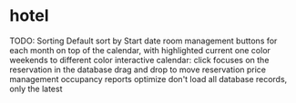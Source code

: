 # hotel
 
TODO:
	Sorting
		Default sort by Start date
	room management
	buttons for each month on top of the calendar, with highlighted current one
	color weekends to different color
	interactive calendar:
		click focuses on the reservation in the database
		drag and drop to move reservation
	price management
	occupancy reports
	optimize
		don't load all database records, only the latest
